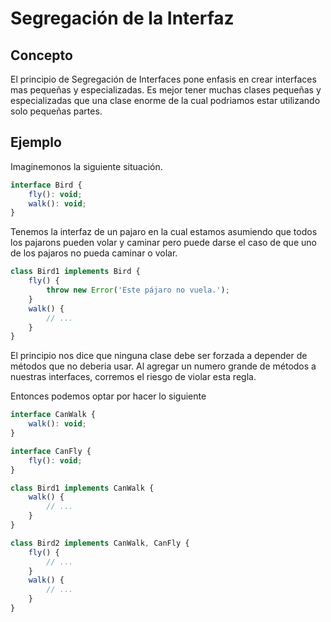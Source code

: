# Segregación de la Interfaz

## Concepto

El principio de Segregación de Interfaces pone enfasis en crear interfaces mas pequeñas y especializadas.
Es mejor tener muchas clases pequeñas y especializadas que una clase enorme de la cual podriamos estar utilizando solo pequeñas partes.

## Ejemplo

Imaginemonos la siguiente situación.

```js
interface Bird {
	fly(): void;
	walk(): void;
}
```

Tenemos la interfaz de un pajaro en la cual estamos asumiendo que todos los pajarons pueden volar y caminar pero puede darse el caso de que uno de los pajaros no pueda caminar o volar.

```js
class Bird1 implements Bird {
	fly() {
		throw new Error('Este pájaro no vuela.');
	}
	walk() {
		// ...
	}
}
```

El principio nos dice que ninguna clase debe ser forzada a depender de métodos que no deberia usar. Al agregar un numero grande de métodos a nuestras interfaces, corremos el riesgo de violar esta regla.

Entonces podemos optar por hacer lo siguiente

```js
interface CanWalk {
	walk(): void;
}

interface CanFly {
	fly(): void;
}

class Bird1 implements CanWalk {
	walk() {
		// ...
	}
}

class Bird2 implements CanWalk, CanFly {
	fly() {
		// ...
	}
	walk() {
		// ...
	}
}
```

